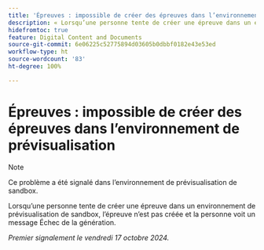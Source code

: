 ```yaml
---
title: 'Épreuves : impossible de créer des épreuves dans l’environnement de prévisualisation'
description: « Lorsqu’une personne tente de créer une épreuve dans un environnement de prévisualisation de sandbox, l’épreuve n’est pas créée et la personne voit un message Échec de la génération. »
hidefromtoc: true
feature: Digital Content and Documents
source-git-commit: 6e06225c52775894d03605b0dbbf0182e43e53ed
workflow-type: ht
source-wordcount: '83'
ht-degree: 100%

---
```



# Épreuves : impossible de créer des épreuves dans l’environnement de prévisualisation

>[!NOTE]
>
>Ce problème a été signalé dans l’environnement de prévisualisation de sandbox.

Lorsqu’une personne tente de créer une épreuve dans un environnement de prévisualisation de sandbox, l’épreuve n’est pas créée et la personne voit un message Échec de la génération.

_Premier signalement le vendredi 17 octobre 2024._
